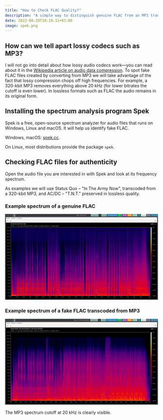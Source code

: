 ```yaml
---
title: "How to Check FLAC Quality?"
description: "A simple way to distinguish genuine FLAC from an MP3 transcode"
date: 2022-08-28T18:19:11+03:00
image: spek.png
---
```


## How can we tell apart lossy codecs such as MP3?

I will not go into detail about how lossy audio codecs work—you can read about it in the
[Wikipedia article on audio data compression](https://en.wikipedia.org/wiki/Data_compression#Lossy_compression).
To spot fake FLAC files created by converting from MP3 we will take advantage of the fact
that lossy compression chops off high frequencies.
For example, a 320-kbit MP3 removes everything above 20 kHz (for lower bitrates the cutoff
is even lower). In lossless formats such as FLAC the audio remains in its original form.

## Installing the spectrum analysis program Spek

Spek is a free, open-source spectrum analyzer for audio files that runs on Windows, Linux
and macOS. It will help us identify fake FLAC.

Windows, macOS: [spek.cc](https://www.spek.cc/p/download).

On Linux, most distributions provide the package `spek`.

## Checking FLAC files for authenticity

Open the audio file you are interested in with Spek and look at its frequency spectrum.

As examples we will use Status Quo – "In The Army Now", transcoded from a 320-kbit MP3,
and AC/DC – "T.N.T." preserved in lossless quality.

### Example spectrum of a genuine FLAC

![FLAC audio spectrum](true-flac.png)

### Example spectrum of a fake FLAC transcoded from MP3

![MP3 audio spectrum](fake-flac.png)

The MP3 spectrum cutoff at 20 kHz is clearly visible.

